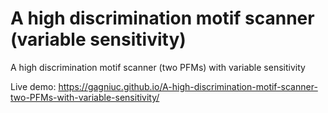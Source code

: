 # A high discrimination motif scanner (variable sensitivity)
A high discrimination motif scanner (two PFMs) with variable sensitivity

Live demo: https://gagniuc.github.io/A-high-discrimination-motif-scanner-two-PFMs-with-variable-sensitivity/
